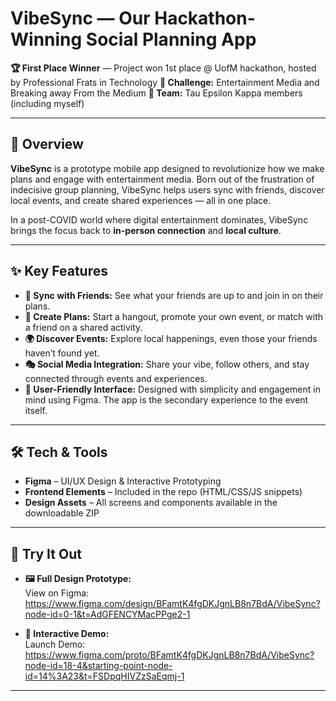 
# VibeSync — Our Hackathon-Winning Social Planning App

**🏆 First Place Winner** — Project won 1st place @ UofM hackathon, hosted by Professional Frats in Technology
**🎯 Challenge:** Entertainment Media and Breaking away From the Medium
**👥 Team:** Tau Epsilon Kappa members (including myself)

---

## 📱 Overview

**VibeSync** is a prototype mobile app designed to revolutionize how we make plans and engage with entertainment media. Born out of the frustration of indecisive group planning, VibeSync helps users sync with friends, discover local events, and create shared experiences — all in one place.

In a post-COVID world where digital entertainment dominates, VibeSync brings the focus back to **in-person connection** and **local culture**.

---

## ✨ Key Features

- **🔗 Sync with Friends:** See what your friends are up to and join in on their plans.
- **📅 Create Plans:** Start a hangout, promote your own event, or match with a friend on a shared activity.
- **🌍 Discover Events:** Explore local happenings, even those your friends haven’t found yet.
- **🎭 Social Media Integration:** Share your vibe, follow others, and stay connected through events and experiences.
- **🧭 User-Friendly Interface:** Designed with simplicity and engagement in mind using Figma. The app is the secondary experience to the event itself. 

---

## 🛠️ Tech & Tools

- **Figma** – UI/UX Design & Interactive Prototyping
- **Frontend Elements** – Included in the repo (HTML/CSS/JS snippets)
- **Design Assets** – All screens and components available in the downloadable ZIP

---

## 🔗 Try It Out

- **🖼️ Full Design Prototype:**  
  View on Figma: https://www.figma.com/design/BFamtK4fgDKJgnLB8n7BdA/VibeSync?node-id=0-1&t=AdGFENCYMacPPge2-1

- **🚀 Interactive Demo:**  
  Launch Demo: https://www.figma.com/proto/BFamtK4fgDKJgnLB8n7BdA/VibeSync?node-id=18-4&starting-point-node-id=14%3A23&t=FSDpqHIVZzSaEqmj-1

---
